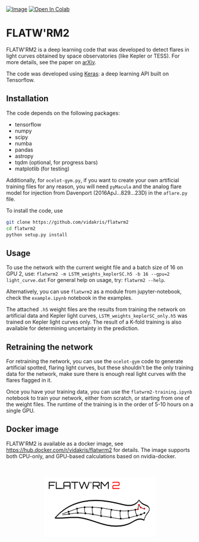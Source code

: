 [![Image](https://img.shields.io/badge/tutorials-%E2%9C%93-blue.svg)](https://github.com/vidakris/flatwrm2/tree/master/examples)
[![Open In Colab](https://colab.research.google.com/assets/colab-badge.svg)](https://colab.research.google.com/github/vidakris/flatwrm2/blob/master/examples/example.ipynb)


# FLATW'RM2

FLATW'RM2 is a deep learning code that was developed to detect flares in light curves obtained by space observatories (like Kepler or TESS). For more details, see the paper on <a href="https://arxiv.org/abs/2105.11485">arXiv</a>.

The code was developed using <a href="https://keras.io">Keras</a>: a deep learning API built on Tensorflow.

## Installation

The code depends on the following packages:
* tensorflow
* numpy
* scipy
* numba
* pandas
* astropy
* tqdm (optional, for progress bars)
* matplotlib (for testing)

Additionally, for `ocelot-gym.py`, if you want to create your own artificial training files for any reason, you will need `pyMacula` and the analog flare model for injection from Davenport (2016ApJ...829...23D) in the `aflare.py` file.

To install the code, use
```bash
git clone https://github.com/vidakris/flatwrm2
cd flatwrm2
python setup.py install 
```

## Usage

To use the network with the current weight file and a batch size of 16 on GPU 2, use:
`flatwrm2 -m LSTM_weights_keplerSC.h5 -b 16 --gpu=2 light_curve.dat`
For general help on usage, try:
`flatwrm2 --help`.

Alternatively, you can use `flatwrm2` as a module from jupyter-notebook, check the `example.ipynb` notebook in the examples.

The attached `.h5` weight files are the results from training the network on artificial data and Kepler light curves, `LSTM_weights_keplerSC_only.h5` was trained on Kepler light curves only. The result of a K-fold training is also available for determining uncertainty in the prediction.

## Retraining the network 

For retraining the network, you can use the `ocelot-gym` code to generate artificial spotted, flaring light curves, but these shouldn't be the only training data for the network, make sure there is enough real light curves with the flares flagged in it.

Once you have your training data, you can use the `flatwrm2-training.ipynb` notebook to train your network, either from scratch, or starting from one of the weight files. The runtime of the training is in the order of 5-10 hours on a single GPU.

## Docker image

FLATW'RM2 is available as a docker image, see https://hub.docker.com/r/vidakris/flatwrm2 for details. The image supports both CPU-only, and GPU-based calculations based on nvidia-docker.

<!--<img src="flatwrm-mark2.png" width="250">-->
<p align="center">
  <br><br>
<img src="./figures/flatwrm-mark2.png" width="300">
</p>
